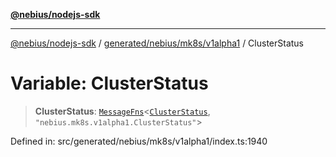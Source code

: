 [**@nebius/nodejs-sdk**](../../../../../README.md)

---

[@nebius/nodejs-sdk](../../../../../README.md) / [generated/nebius/mk8s/v1alpha1](../README.md) / ClusterStatus

# Variable: ClusterStatus

> **ClusterStatus**: [`MessageFns`](../../../../../runtime/protos/core/interfaces/MessageFns.md)\<[`ClusterStatus`](../interfaces/ClusterStatus.md), `"nebius.mk8s.v1alpha1.ClusterStatus"`\>

Defined in: src/generated/nebius/mk8s/v1alpha1/index.ts:1940

